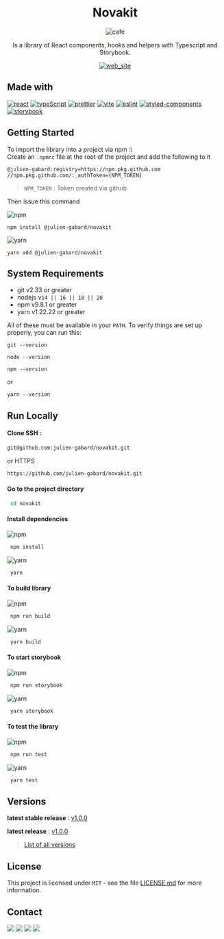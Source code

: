 <h1 align='center'>
  Novakit
</h1>

<p align="center">
 <img src="https://forthebadge.com/images/badges/powered-by-coffee.svg" alt="cafe" />
</p>
<p align="center">
 Is a library of React components, hooks and helpers with Typescript and Storybook.
</p>
<p align="center">
 <a href="https://novakit.netlify.app/">
  <img src="https://img.shields.io/badge/website-000000?style=for-the-badge&logo=About.me&logoColor=white" alt="web_site" />
 </a>
</p>

## Made with
[![react](https://img.shields.io/badge/React-20232A?style=for-the-badge&logo=react&logoColor=61DAFB)](https://fr.legacy.reactjs.org/)
[![typeScript](https://img.shields.io/badge/TypeScript-007ACC?style=for-the-badge&logo=typescript&logoColor=white)](https://www.typescriptlang.org/)
[![prettier](https://img.shields.io/badge/prettier-1A2C34?style=for-the-badge&logo=prettier&logoColor=F7BA3E)](https://prettier.io/)
[![vite](https://img.shields.io/badge/Vite-B73BFE?style=for-the-badge&logo=vite&logoColor=FFD62E)](https://vitejs.dev/)
[![eslint](https://img.shields.io/badge/eslint-3A33D1?style=for-the-badge&logo=eslint&logoColor=white)](https://eslint.org/)
[![styled-components](https://img.shields.io/badge/styled--components-DB7093?style=for-the-badge&logo=styled-components&logoColor=white)](https://styled-components.com/)
[![storybook](https://img.shields.io/badge/storybook-FF4785?style=for-the-badge&logo=storybook&logoColor=white)](https://storybook.js.org/)

## Getting Started
To import the library into a project via npm :\  
Create an `.npmrc` file at the root of the project and add the following to it

```text  
@julien-gabard:registry=https://npm.pkg.github.com  
//npm.pkg.github.com/:_authToken={NPM_TOKEN}  
```  

>`NPM_TOKEN` : Token created via github

Then issue this command

![npm](https://img.shields.io/badge/npm-CB3837?style=for-the-badge&logo=npm&logoColor=white)
```shell  
npm install @julien-gabard/novakit
```  
![yarn](https://img.shields.io/badge/Yarn-2C8EBB?style=for-the-badge&logo=yarn&logoColor=white)
```shell  
yarn add @julien-gabard/novakit
```  

## System Requirements
- git v2.33 or greater
- nodejs v`14 || 16 || 18 || 20`
- npm v9.8.1 or greater
- yarn v1.22.22 or greater

All of these must be available in your `PATH`. To verify things are set up properly, you can run this:
```shell  
git --version
```  
```shell  
node --version
```  
```shell  
npm --version
```  
or
```shell  
yarn --version
```  

## Run Locally
#### Clone SSH :
```bash  
git@github.com:julien-gabard/novakit.git  
```  
or HTTPS
```bash  
https://github.com/julien-gabard/novakit.git  
```  
#### Go to the project directory
```bash  
 cd novakit  
```  

#### Install dependencies
![npm](https://img.shields.io/badge/npm-CB3837?style=for-the-badge&logo=npm&logoColor=white)
```bash  
 npm install  
```  
![yarn](https://img.shields.io/badge/Yarn-2C8EBB?style=for-the-badge&logo=yarn&logoColor=white)
```bash  
 yarn  
```  

#### To build library
![npm](https://img.shields.io/badge/npm-CB3837?style=for-the-badge&logo=npm&logoColor=white)
```bash  
 npm run build  
```  
![yarn](https://img.shields.io/badge/Yarn-2C8EBB?style=for-the-badge&logo=yarn&logoColor=white)
```bash  
 yarn build  
```  

#### To start storybook
![npm](https://img.shields.io/badge/npm-CB3837?style=for-the-badge&logo=npm&logoColor=white)
```bash  
 npm run storybook  
```  
![yarn](https://img.shields.io/badge/Yarn-2C8EBB?style=for-the-badge&logo=yarn&logoColor=white)
```bash  
 yarn storybook  
```  

#### To test the library
![npm](https://img.shields.io/badge/npm-CB3837?style=for-the-badge&logo=npm&logoColor=white)
```bash  
 npm run test   
```  
![yarn](https://img.shields.io/badge/Yarn-2C8EBB?style=for-the-badge&logo=yarn&logoColor=white)
```bash  
 yarn test  
```  

## Versions
**latest stable release** : [v1.0.0](https://github.com/julien-gabard/novakit/tags)

**latest release** : [v1.0.0](https://github.com/julien-gabard/novakit/tags)

> [List of all versions](https://github.com/julien-gabard/novakit/tags)

## License
This project is licensed under ``MIT`` - see the file [LICENSE.md](LICENSE.md) for more information.

## Contact
[![](https://img.shields.io/badge/GitHub-100000?style=for-the-badge&logo=github&logoColor=white)](https://github.com/julien-gabard)
[![](https://img.shields.io/badge/Microsoft_Outlook-0078D4?style=for-the-badge&logo=microsoft-outlook&logoColor=white)](mailto:juliengabard@hotmail.fr)
[![](https://img.shields.io/badge/LinkedIn-0077B5?style=for-the-badge&logo=linkedin&logoColor=white)](https://www.linkedin.com/in/julien-gabard/)
[![](https://img.shields.io/badge/Facebook-%231877F2.svg?style=for-the-badge&logo=Facebook&logoColor=white)](https://www.facebook.com/JulienGbd/)
